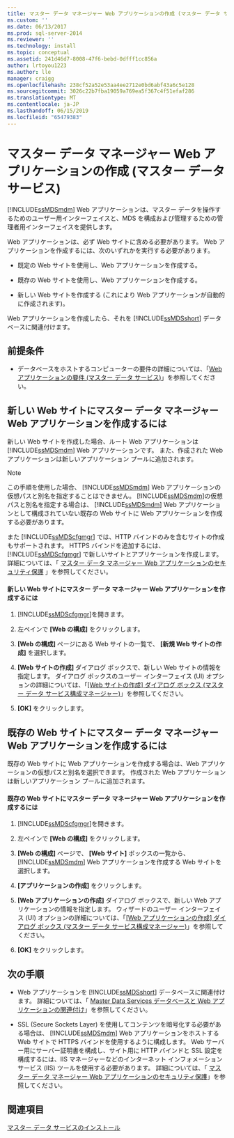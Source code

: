 ```yaml
---
title: マスター データ マネージャー Web アプリケーションの作成 (マスター データ サービス) | Microsoft Docs
ms.custom: ''
ms.date: 06/13/2017
ms.prod: sql-server-2014
ms.reviewer: ''
ms.technology: install
ms.topic: conceptual
ms.assetid: 241d46d7-8008-47f6-bebd-0dfff1cc856a
author: lrtoyou1223
ms.author: lle
manager: craigg
ms.openlocfilehash: 238cf52a52e53aa4ee2712e0bd6abf43a6c5e128
ms.sourcegitcommit: 3026c22b7fba19059a769ea5f367c4f51efaf286
ms.translationtype: MT
ms.contentlocale: ja-JP
ms.lasthandoff: 06/15/2019
ms.locfileid: "65479383"
---
```

# <a name="create-a-master-data-manager-web-application-master-data-services"></a>マスター データ マネージャー Web アプリケーションの作成 (マスター データ サービス)
  [!INCLUDE[ssMDSmdm](../../includes/ssmdsmdm-md.md)] Web アプリケーションは、マスター データを操作するためのユーザー用インターフェイスと、MDS を構成および管理するための管理者用インターフェイスを提供します。  
  
 Web アプリケーションは、必ず Web サイトに含める必要があります。 Web アプリケーションを作成するには、次のいずれかを実行する必要があります。  
  
-   既定の Web サイトを使用し、Web アプリケーションを作成する。  
  
-   既存の Web サイトを使用し、Web アプリケーションを作成する。  
  
-   新しい Web サイトを作成する (これにより Web アプリケーションが自動的に作成されます)。  
  
 Web アプリケーションを作成したら、それを [!INCLUDE[ssMDSshort](../../includes/ssmdsshort-md.md)] データベースに関連付けます。  
  
## <a name="prerequisites"></a>前提条件  
  
-   データベースをホストするコンピューターの要件の詳細については、「[Web アプリケーションの要件 &#40;マスター データ サービス&#41;](web-application-requirements-master-data-services.md)」を参照してください。  
  
## <a name="to-create-a-master-data-manager-web-application-in-a-new-website"></a>新しい Web サイトにマスター データ マネージャー Web アプリケーションを作成するには  
 新しい Web サイトを作成した場合、ルート Web アプリケーションは [!INCLUDE[ssMDSmdm](../../includes/ssmdsmdm-md.md)] Web アプリケーションです。 また、作成された Web アプリケーションは新しいアプリケーション プールに追加されます。  
  
> [!NOTE]  
>  この手順を使用した場合、 [!INCLUDE[ssMDSmdm](../../includes/ssmdsmdm-md.md)] Web アプリケーションの仮想パスと別名を指定することはできません。 [!INCLUDE[ssMDSmdm](../../includes/ssmdsmdm-md.md)]の仮想パスと別名を指定する場合は、 [!INCLUDE[ssMDSmdm](../../includes/ssmdsmdm-md.md)] Web アプリケーションとして構成されていない既存の Web サイトに Web アプリケーションを作成する必要があります。  
  
 また [!INCLUDE[ssMDScfgmgr](../../includes/ssmdscfgmgr-md.md)] では、HTTP バインドのみを含むサイトの作成もサポートされます。 HTTPS バインドを追加するには、 [!INCLUDE[ssMDScfgmgr](../../includes/ssmdscfgmgr-md.md)] で新しいサイトとアプリケーションを作成します。詳細については、「 [マスター データ マネージャー Web アプリケーションのセキュリティ保護](secure-a-master-data-manager-web-application.md) 」を参照してください。  
  
#### <a name="to-create-a-master-data-manager-web-application-in-a-new-website"></a>新しい Web サイトにマスター データ マネージャー Web アプリケーションを作成するには  
  
1.  [!INCLUDE[ssMDScfgmgr](../../includes/ssmdscfgmgr-md.md)]を開きます。  
  
2.  左ペインで **[Web の構成]** をクリックします。  
  
3.  **[Web の構成]** ページにある Web サイトの一覧で、 **[新規 Web サイトの作成]** を選択します。  
  
4.  **[Web サイトの作成]** ダイアログ ボックスで、新しい Web サイトの情報を指定します。 ダイアログ ボックスのユーザー インターフェイス (UI) オプションの詳細については、「[[Web サイトの作成] ダイアログ ボックス &#40;マスター データ サービス構成マネージャー&#41;](../create-website-dialog-box-master-data-services-configuration-manager.md)」を参照してください。  
  
5.  **[OK]** をクリックします。  
  
## <a name="to-create-a-master-data-manager-web-application-in-an-existing-website"></a>既存の Web サイトにマスター データ マネージャー Web アプリケーションを作成するには  
 既存の Web サイトに Web アプリケーションを作成する場合は、Web アプリケーションの仮想パスと別名を選択できます。 作成された Web アプリケーションは新しいアプリケーション プールに追加されます。  
  
#### <a name="to-create-a-master-data-manager-web-application-in-an-existing-website"></a>既存の Web サイトにマスター データ マネージャー Web アプリケーションを作成するには  
  
1.  [!INCLUDE[ssMDScfgmgr](../../includes/ssmdscfgmgr-md.md)]を開きます。  
  
2.  左ペインで **[Web の構成]** をクリックします。  
  
3.  **[Web の構成]** ページで、 **[Web サイト]** ボックスの一覧から、 [!INCLUDE[ssMDSmdm](../../includes/ssmdsmdm-md.md)] Web アプリケーションを作成する Web サイトを選択します。  
  
4.  **[アプリケーションの作成]** をクリックします。  
  
5.  **[Web アプリケーションの作成]** ダイアログ ボックスで、新しい Web アプリケーションの情報を指定します。 ウィザードのユーザー インターフェイス (UI) オプションの詳細については、「[[Web アプリケーションの作成] ダイアログ ボックス &#40;マスター データ サービス構成マネージャー&#41;](../create-web-application-dialog-box-master-data-services-configuration-manager.md)」を参照してください。  
  
6.  **[OK]** をクリックします。  
  
## <a name="next-steps"></a>次の手順  
  
-   Web アプリケーションを [!INCLUDE[ssMDSshort](../../includes/ssmdsshort-md.md)] データベースに関連付けます。 詳細については、「 [Master Data Services データベースと Web アプリケーションの関連付け](associate-a-master-data-services-database-and-web-application.md)」を参照してください。  
  
-   SSL (Secure Sockets Layer) を使用してコンテンツを暗号化する必要がある場合は、 [!INCLUDE[ssMDSmdm](../../includes/ssmdsmdm-md.md)] Web アプリケーションをホストする Web サイトで HTTPS バインドを使用するように構成します。 Web サーバー用にサーバー証明書を構成し、サイト用に HTTP バインドと SSL 設定を構成するには、IIS マネージャーなどのインターネット インフォメーション サービス (IIS) ツールを使用する必要があります。 詳細については、「 [マスター データ マネージャー Web アプリケーションのセキュリティ保護](secure-a-master-data-manager-web-application.md)」を参照してください。  
  
## <a name="see-also"></a>関連項目  
 [マスター データ サービスのインストール](install-master-data-services.md)  
  
  
